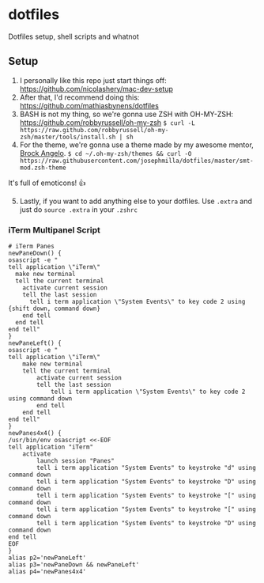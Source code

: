 # dotfiles
Dotfiles setup, shell scripts and whatnot

## Setup
1. I personally like this repo just start things off: https://github.com/nicolashery/mac-dev-setup
2. After that, I'd recommend doing this: https://github.com/mathiasbynens/dotfiles
3. BASH is not my thing, so we're gonna use ZSH with OH-MY-ZSH: https://github.com/robbyrussell/oh-my-zsh
  `$ curl -L https://raw.github.com/robbyrussell/oh-my-zsh/master/tools/install.sh | sh`
4. For the theme, we're gonna use a theme made by my awesome mentor, [Brock Angelo](https://github.com/brock).
  `$ cd ~/.oh-my-zsh/themes && curl -O https://raw.githubusercontent.com/josephmilla/dotfiles/master/smt-mod.zsh-theme`
 
  It's full of emoticons! 👍

5. Lastly, if you want to add anything else to your dotfiles. Use `.extra` and just do `source .extra` in your `.zshrc`

### iTerm Multipanel Script
```
# iTerm Panes
newPaneDown() {
osascript -e "
tell application \"iTerm\"
  make new terminal
  tell the current terminal
    activate current session
    tell the last session
      tell i term application \"System Events\" to key code 2 using {shift down, command down}
    end tell
  end tell
end tell"
}
newPaneLeft() {
osascript -e "
tell application \"iTerm\"
    make new terminal
    tell the current terminal
        activate current session
        tell the last session
            tell i term application \"System Events\" to key code 2 using command down
        end tell
    end tell
end tell"
}
newPanes4x4() {
/usr/bin/env osascript <<-EOF
tell application "iTerm"
	activate
		launch session "Panes"
		tell i term application "System Events" to keystroke "d" using command down
		tell i term application "System Events" to keystroke "D" using command down
		tell i term application "System Events" to keystroke "[" using command down
		tell i term application "System Events" to keystroke "[" using command down
		tell i term application "System Events" to keystroke "D" using command down
end tell
EOF
}
alias p2='newPaneLeft'
alias p3='newPaneDown && newPaneLeft'
alias p4='newPanes4x4'
```
  
